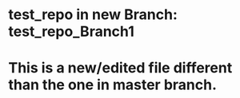 # test_repo in new Branch: test_repo_Branch1

# This is a new/edited file different than the one in master branch.

